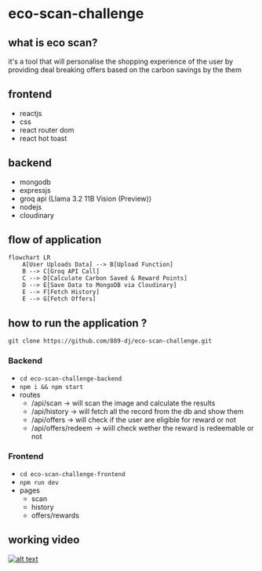 # eco-scan-challenge

## what is eco scan?
it's a tool that will personalise the shopping experience of the user by providing deal breaking offers based on the carbon savings by the them 

## frontend
- reactjs 
- css 
- react router dom
- react hot toast
## backend 
- mongodb
- expressjs
- groq api (Llama 3.2 11B Vision (Preview))
- nodejs
- cloudinary

## flow of application 
```mermaid
flowchart LR
    A[User Uploads Data] --> B[Upload Function]
    B --> C[Groq API Call]
    C --> D[Calculate Carbon Saved & Reward Points]
    D --> E[Save Data to MongoDB via Cloudinary]
    E --> F[Fetch History]
    E --> G[Fetch Offers]
```

## how to run the application ?
`git clone https://github.com/889-dj/eco-scan-challenge.git`
### Backend
- `cd eco-scan-challenge-backend`
- `npm i && npm start`
- routes
  - /api/scan -> will scan the image and calculate the results
  - /api/history -> will fetch all the record from the db and show them 
  - /api/offers -> will check if the user are eligible for reward or not 
  - /api/offers/redeem -> wiill check wether the reward is redeemable or not

### Frontend
- `cd eco-scan-challenge-frontend`
- `npm run dev`
- pages
  - scan
  - history
  - offers/rewards

## working video
[![alt text](https://img.youtube.com/vi/video-id/0.jpg)](https://www.youtube.com/watch?v=video-id)
